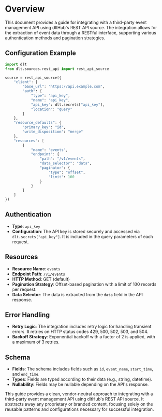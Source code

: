# Overview

This document provides a guide for integrating with a third-party event management API using dltHub's REST API source. The integration allows for the extraction of event data through a RESTful interface, supporting various authentication methods and pagination strategies.

## Configuration Example

```python
import dlt
from dlt.sources.rest_api import rest_api_source

source = rest_api_source({
    "client": {
        "base_url": "https://api.example.com",
        "auth": {
            "type": "api_key",
            "name": "api_key",
            "api_key": dlt.secrets["api_key"],
            "location": "query"
        }
    },
    "resource_defaults": {
        "primary_key": "id",
        "write_disposition": "merge"
    },
    "resources": [
        {
            "name": "events",
            "endpoint": {
                "path": "/v1/events",
                "data_selector": "data",
                "paginator": {
                    "type": "offset",
                    "limit": 100
                }
            }
        }
    ]
})
```

## Authentication

- **Type**: `api_key`
- **Configuration**: The API key is stored securely and accessed via `dlt.secrets["api_key"]`. It is included in the query parameters of each request.

## Resources

- **Resource Name**: `events`
- **Endpoint Path**: `/v1/events`
- **HTTP Method**: GET (default)
- **Pagination Strategy**: Offset-based pagination with a limit of 100 records per request.
- **Data Selector**: The data is extracted from the `data` field in the API response.

## Error Handling

- **Retry Logic**: The integration includes retry logic for handling transient errors. It retries on HTTP status codes 429, 500, 502, 503, and 504.
- **Backoff Strategy**: Exponential backoff with a factor of 2 is applied, with a maximum of 3 retries.

## Schema

- **Fields**: The schema includes fields such as `id`, `event_name`, `start_time`, and `end_time`.
- **Types**: Fields are typed according to their data (e.g., string, datetime).
- **Nullability**: Fields may be nullable depending on the API's response.

This guide provides a clean, vendor-neutral approach to integrating with a third-party event management API using dltHub's REST API source. It abstracts away any proprietary or branded content, focusing solely on the reusable patterns and configurations necessary for successful integration.